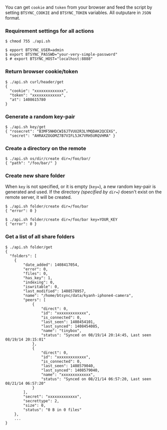 You can get `cookie` and `token` from your browser and feed
the script by setting `BTSYNC_COOKIE` and `BTSYNC_TOKEN` variables.
All outputare in `JSON` format.

### Requirement settings for all actions

    $ chmod 755 ./api.sh

    $ epport BTSYNC_USER=admin
    $ export BTSYNC_PASSWD="your-very-simple-password"
    $ # export BTSYNC_HOST="localhost:8888"

### Return browser cookie/token

    $ ./api.sh curl/header/get
    {
      "cookie": "xxxxxxxxxxxxx",
      "token": "xxxxxxxxxxxxx",
      "at": 1408615780
    }

### Generate a random key-pair

    $ ./api.sh key/get
    { "rosecret": "B3MF5NHDCWI6JTVUU2R3LYMQDAK2QCEXG",
      "secret": "AHRAXZOGOMZ7B7VIFL5JK7VRH5URQVHMA" }

### Create a directory on the remote

    $ ./api.sh os/dir/create dir=/foo/bar/
    { "path": "/foo/bar/" }


### Create new share folder

  When `key` is not specified, or it is empty (`key=`),
  a new random key-pair is generated and used. If the directory
  _(specified by `dir=`)_ doesn't exist on the remote server,
  it will be created.

    $ ./api.sh folder/create dir=/foo/bar
    { "error": 0 }

    $ ./api.sh folder/create dir=/foo/bar key=YOUR_KEY
    { "error": 0 }

### Get a list of all share folders

    $ ./api.sh folder/get
    {
      "folders": [
        {
            "date_added": 1408417054,
            "error": 0,
            "files": 0,
            "has_key": 1,
            "indexing": 0,
            "iswritable": 0,
            "last_modified": 1408578957,
            "name": "/home/btsync/data/kyanh-iphone4-camera",
            "peers": [
                {
                    "direct": 0,
                    "id": "xxxxxxxxxxxxx",
                    "is_connected": 0,
                    "last_seen": 1408454101,
                    "last_synced": 1408454085,
                    "name": "tinybox",
                    "status": "Synced on 08/19/14 20:14:45, Last seen 08/19/14 20:15:01"
                },
                {
                    "direct": 0,
                    "id": "xxxxxxxxxxxxx",
                    "is_connected": 0,
                    "last_seen": 1408579040,
                    "last_synced": 1408579040,
                    "name": "xxxxxxxxxxxxx",
                    "status": "Synced on 08/21/14 06:57:20, Last seen 08/21/14 06:57:20"
                }
            ],
            "secret": "xxxxxxxxxxxxx",
            "secrettype": 2,
            "size": 0,
            "status": "0 B in 0 files"
        },
        ...
    }
